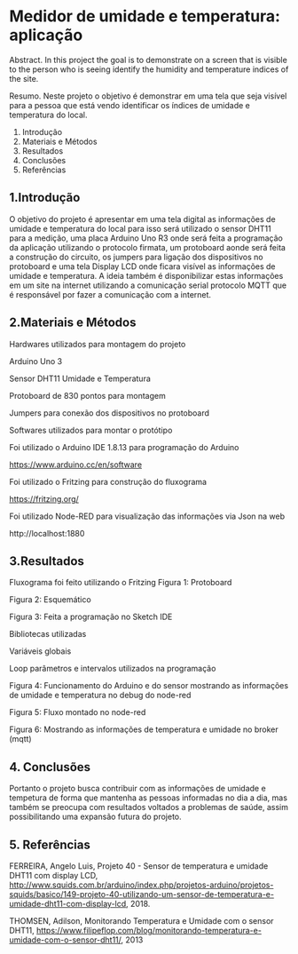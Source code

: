 # Medidor de umidade e temperatura: aplicação

Abstract. 
In this project the goal is to demonstrate on a screen that is visible to the person who is seeing identify the humidity and temperature indices of the site.

Resumo. 
Neste projeto o objetivo é demonstrar em uma tela que seja visível para a pessoa que está vendo identificar os índices de umidade e temperatura do local.

1. Introdução
2. Materiais e Métodos
3. Resultados
4. Conclusões
5. Referências

## 1.Introdução

O objetivo do projeto é apresentar em uma tela digital as informações de umidade e temperatura do local para isso será utilizado o sensor DHT11 para a medição, uma placa Arduino Uno R3 onde será feita a programação da aplicação utilizando o protocolo firmata, um protoboard aonde será feita a construção do circuito, os jumpers para ligação dos dispositivos no protoboard e uma tela Display LCD onde ficara visível as informações de umidade e temperatura. A ideia também é disponibilizar estas informações em um site na internet utilizando a comunicação serial protocolo MQTT que é responsável por fazer a comunicação com a internet.

## 2.Materiais e Métodos
Hardwares utilizados para montagem do projeto

Arduino Uno 3
 


Sensor DHT11 Umidade e Temperatura
 
Protoboard de 830 pontos para montagem
 

Jumpers para conexão dos dispositivos no protoboard

Softwares utilizados para montar o protótipo 

Foi utilizado o Arduino IDE 1.8.13 para programação do Arduino
 
https://www.arduino.cc/en/software

Foi utilizado o Fritzing para construção do fluxograma 
 
https://fritzing.org/

Foi utilizado Node-RED para visualização das informações via Json na web

http://localhost:1880

## 3.Resultados

Fluxograma foi feito utilizando o Fritzing 
Figura 1: Protoboard
 
Figura 2: Esquemático
 

Figura 3: Feita a programação no Sketch IDE 

Bibliotecas utilizadas 
 
Variáveis globais
 
 
Loop parâmetros e intervalos utilizados na programação
 
Figura 4: Funcionamento do Arduino e do sensor mostrando as informações de umidade e temperatura no debug do node-red
 

Figura 5: Fluxo montado no node-red
 

Figura 6: Mostrando as informações de temperatura e umidade no broker (mqtt)

## 4. Conclusões

Portanto o projeto busca contribuir com as informações de umidade e tempetura de forma que mantenha as pessoas informadas no dia a dia, mas também se preocupa com resultados voltados a problemas de saúde, assim possibilitando uma expansão futura do projeto.

## 5. Referências

FERREIRA, Angelo Luis, Projeto 40 - Sensor de temperatura e umidade DHT11 com display LCD, http://www.squids.com.br/arduino/index.php/projetos-arduino/projetos-squids/basico/149-projeto-40-utilizando-um-sensor-de-temperatura-e-umidade-dht11-com-display-lcd, 2018.

THOMSEN, Adilson, Monitorando Temperatura e Umidade com o sensor DHT11, https://www.filipeflop.com/blog/monitorando-temperatura-e-umidade-com-o-sensor-dht11/, 2013


 

 


